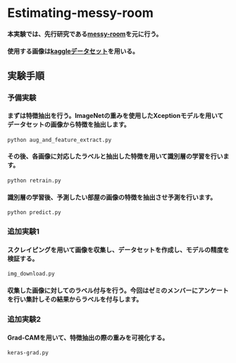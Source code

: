 # Estimating-messy-room
#### 本実験では、先行研究である[messy-room](https://github.com/GuanqiaoDing/messy-room-classifier)を元に行う。
#### 使用する画像は[kaggleデータセット](https://www.kaggle.com/cdawn1/messy-vs-clean-room)を用いる。
## 実験手順
### 予備実験
#### まずは特徴抽出を行う。ImageNetの重みを使用したXceptionモデルを用いてデータセットの画像から特徴を抽出します。
```
python aug_and_feature_extract.py
```
#### その後、各画像に対応したラベルと抽出した特徴を用いて識別層の学習を行います。
```
python retrain.py
```
#### 識別層の学習後、予測したい部屋の画像の特徴を抽出させ予測を行います。
```
python predict.py
```

### 追加実験1
#### スクレイピングを用いて画像を収集し、データセットを作成し、モデルの精度を検証する。
```
img_download.py
```
#### 収集した画像に対してのラベル付与を行う。今回はゼミのメンバーにアンケートを行い集計しその結果からラベルを付与します。

### 追加実験2
#### Grad-CAMを用いて、特徴抽出の際の重みを可視化する。
```
keras-grad.py
```
